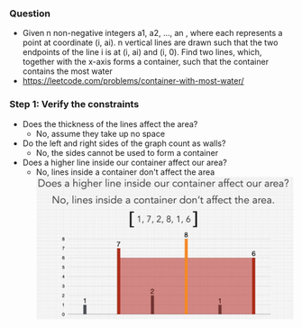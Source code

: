 ### Question

* Given n non-negative integers a1, a2, ..., an , where each represents a point at coordinate (i, ai). n vertical lines are drawn such that the two endpoints of the line i is at (i, ai) and (i, 0). Find two lines, which, together with the x-axis forms a container, such that the container contains the most water
* https://leetcode.com/problems/container-with-most-water/

### Step 1: Verify the constraints

* Does the thickness of the lines affect the area?
  * No, assume they take up no space
* Do the left and right sides of the graph count as walls?
  * No, the sides cannot be used to form a container
* Does a higher line inside our container affect our area?
  * No, lines inside a container don't affect the area
![img](../../img/middle.png)